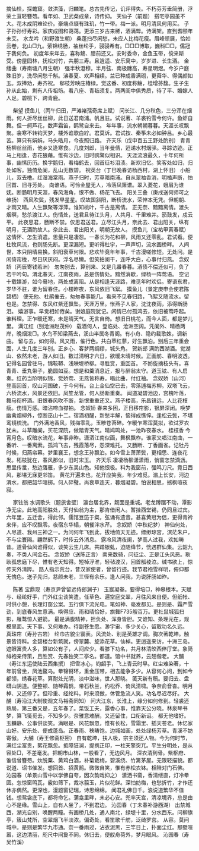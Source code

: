 <!-- { "loadSidebar": true } -->
摘仙桂，探蟾窟。敛洪藻，归麟笔。总古先传记，讥评得失。不朽芬芳垂简册，浮荣土苴轻簪笏。看年如、卫武粲成章，诗传抑。 
天仙子（前题）
搭宅亭园虽不大。花木成阴难论价。豪端点缀有珠玑，竹一带。梅一派。明月清风何用买。 
子子孙孙纡寿彩。家庆成图和蔼蔼。更添三岁古来稀，酒满斝。诗满架。直到耆颐年未艾。 
水龙吟（和野渡生朝）
桑蓬扫尽闲愁，未应人比梅花瘦。眉峰顿展，恰如云卷，北山□九。萦锦绣肠，袖丝纶手，骎骎希有。□□□博取，巍科□□，儒冠于我何负。 
初度年来年去，喜称觞、腊前还又。安时委命，金鱼玉带，傥来斯受。傍屋园林，抚松对竹，共朋三寿。且逍遥、安乐窝中，岁岁进、长生酒。 
金缕曲（寿南塘八月生朝）
强半秋澄穆。半月弦、南极躔高，寿星明煜。今岁户庭殊旧岁，洗尽闲愁千斛。沸春夏、欢声相续。兰已种成香满砌，更蕣华、得偶颜如玉。双捧劝，寿齐祝。 
郗枝芳映庄椿绿。觉这番、初度称觞，桂增芬馥。生子生孙从此始，剩有人传祖笏。看八座、青毡须复。两两闺中俱秀质，待了平、婚嫁人人足。碧桃下，跨青鹿。 

　
柴望
摸鱼儿（丙午归田，严滩褚孺奇席上赋）
问长江、几分秋色，三分浑在烟雨。何人折尽丝丝柳，此日送君南浦。帆且驻。试说著、羊裘钓雪今何许。鱼虾自舞。但一舸芦花，数声霜笛，鸥鹭自来去。 
年年事，流水朝朝暮暮。天涯长叹飘聚。衾寒不转钧天梦，楼外谁歌白紵。君莫诉。君试按、秦筝未必如钟吕。乡心最苦。算只有娟娟，马头皓月，今夜照归路。 
齐天乐（戊申百五王野处酌别）
青青杨柳丝丝雨，他乡又逢寒食。几度刘郎，当年曼倩，迢递水村烟驿。寻踪访迹。正马上相逢，杏花狼藉。惟有沙边，旧时鸥鹭似相识。 
天涯流浪最久，十年何所事，幽愫历历。换字鹅归，看梅鹤去，回首征衫泪渍。新欢旧忆。笑客处如归，归处如客。独倚危阑，乱山无数碧。 
祝英台（丁巳晚春访杨西村，湖上怀旧）
小船儿，双去橹。红湿海棠雨。燕子归时，芳草暗南浦。自从翠袖香消，明榼声断，怕回首、旧寻芳处。 
向谁语。可怜金屋无人，冷落凤箫谱。翠入菱花，蛾眉为谁妩。断肠明月天涯，春风海角，恨不做、杨花飞去。 
阳关三叠（庚戌送何师可之维扬）
西风吹鬓，残发早星星。叹故国斜阳，断桥流水，荣悴本无凭。但朝朝、才雨又晴。人生飘聚等浮萍。谁知桃叶，千古是离情。 
正无奈、黯黯离情。渡头烟暝，愁杀渡江人。伤情处，送君且待江头月，人共月、千里难并。笳鼓发，戍云平。 
此夜思君，肠断不禁。仅思君送君。立尽江头月，奈此去、君出阳关，纵有明月，无酒酌故人。奈此去、君出阳关，明朝无故人。 
摸鱼儿（宝祐甲寅春赋）
这情怀、怎生消遣。思量只是凄怨。一春长为花和柳，风雨又还零乱。君试看。便杜牧风流，也则肠先断。更深漏短。更听得杜宇，一声声切，流水画桥畔。 
人间世，本只阴晴易换。斜阳衰草何限。悲欢毕竟年年事，千古漫嗟修短。无处问。是闲倚帘栊，尽日厌厌闷。浮名尽懒。但笑拍阑干，连呼大白，心事付归燕。 
念奴娇（丙辰寄钱若洲）
匆匆别去，算别来、又是几番春暮。酒债不偿还似可，负了若干吟句。渭北春天，江南夜雨，总是伤情处。黯然消歇，绿杨一阵莺语。 
空记十载嬉游，如今蓦地，两处成离阻。从是相逢天涯路，难觅年时欢侣。寄语东君，岁华不驻，谁为留春住。小楼昨夜，东风依旧飞絮。 
摸鱼儿（景定庚申会使君陈碧栖）
便无他、杜鹃催去，匆匆春事能几。看来不见春归路，飞絮又随流水。留也是。怎禁得、东风红紫还飘坠。天涯万里。怅燕子人家，沈沈夜雨，添得断肠泪。 
嬉游事。早觉相如倦矣。谢娘庭院犹记。闲情已付孤鸿去，依旧被莺呼起。谁料理。正乍暖还寒，未是晴天气。无言自倚。想旧日桃花，而今人面，都是梦儿里。 
满江红（别沧洲赵茂仲）
载酒何人，登临处、沧洲空阔。凭阑外、晴杨两岸，晚烟泼□。水鸟不知梁燕去，溪山半属冬青阁。有小舟、隐约载歌姝，调新曲。 
留与去，如何得。风又雨，催行色。共白苹红蓼，好生飘泊。别后三年重会面，人生几度三年别。正乡心、客梦两绸缪，城头角。 
贺新郎
满酌西湖酒。觉湖山、依然未老，游人如旧。数过清明才六日，欲暖未晴时候。正画舫、春明波透。记得名园曾驻马，锦鞍鞯、浅映堤桥柳。寻胜赏，重回首。 
不妨旋摘枝头有。喜青青、垂丸带子，脆圆如豆。想是和羹消息近，报与醉翁太守。道玉铉、有人启奏。红药当阶明似锦，觉娇莺、无燕皆称寿。唱此曲，付红袖。 
念奴娇（山河）
登高回首，叹山河国破，于今何有。台上金仙空已去，零落逋梅苏柳。双塔飞云，六桥流水，风景还依旧。凤笙龙管，何人肠断重奏。 
闻道凝碧池边，宫槐叶落，舞马衔杯酒。旧恨春风吹不断，新恨重重还又。燕子楼高，乐昌镜远，人比花枝瘦。伤情万感。暗沾啼血襟袖。 
念奴娇
春来多困，正日移帘影，银屏深闭。唤梦幽禽烟柳外，惊断巫山十二。宿酒初醒，新愁半解，恼得成憔悴。逢松云鬓，不堪鸾镜梳洗。 
门外满地香风，残梅零乱，玉糁苍苔碎。乍暖乍寒浑莫拟，欲试罗衣犹未。斗草雕阑，买花深院，做踏青天气。晴鸠鸣处，一池昨夜春水。 
桂枝香
今宵月色。叹暗水流花，年事非昨。潇洒江南似画，舞枫飘柞。谁家又唱江南曲，一番听、一番离索。孤鸿飞去，残霞落尽，怨深难托。 
又肠断、丁香画雀。记牡丹时候，归燕帘幕。梦里襄王，想念王孙飘泊。如今雪上萧萧鬓，更相思、连夜花发。柘枝犹在，春风那似，旧时宋玉。 
齐天乐
凄凄杨柳潇潇雨，悄窗怎禁滴沥。思里传螀，愁边落雁，多少东吴山色。知他恨极。料为我窗前，强鸣刀尺。竟日西风，那堪无寐更邻笛。 
黄花开遍未也，花开应笑我，年少难觅。灞上长安，河边渭水，都把韶华暗掷。何人碎璧。尚衰草连天，暮烟凝碧。怕说相思，撼枫喧夜寂。 

　
家铉翁
水调歌头（题旅舍壁）
瀛台居北界，觌面是重城。老龙蹲踞不动，潭影净无尘。此地高阳胜处，天付仙翁为主，那肯借闲人。暂挂西堂锡，仍同旦过宾。 
六年里，五迁舍，得此邻。儒馆豆笾于粲，弦诵有遗音。甚喜黄冠为侣，更得青衿来伴，应不叹飘零。夜宿东华榻，朝餐泮水芹。 
念奴娇（中秋纪梦）
神仙何处，人尽道、我州三神之一。为问何年飞到此，拔地倚天无迹。缥缈琼宫，溟茫朱户，不与尘寰隔。翩然鹤下，时传云外消息。 
露冷风清夜阑，梦高人过我，欢如畴昔。道骨仙风谁得似，谈笑云生几席。共踏银虬，迫随绛节，恍遇群仙集。云韶九奏，不类人间金石。 
念奴娇（送陈正言）
南来数骑，问征尘、正是江头风恶。耿耿孤忠磨下尽，惟有老天知得。短棹浮淮，轻毡渡汉，回首觚棱泣。缄书欲上，惊传天外清跸。 
路人指示荒台，昔汉家使者，曾留行迹。我节君袍雪样明，俯仰都无愧色。送子先归，慈颜未老，三径有余乐。逢人问我，为说肝肠如昨。 

　
陈著
宝鼎现（寿京尹曾留远侍郎渊子）
玉宸凝眷。要得培□，神皋根本。天赋与、经纶好手，门外红尘谈笑遣。任草色、遍空庭交翠，月往风来自便。但纸帐、时供小憩，长理灯窗公案。五行俱下流光电。笔如神、毫发都见。是则是、霜严雪劲，到底春风生意满。唤得应、雨和晴恰好，旗舞F735艘百万。更社鼠城狐扫影，雁鹜惊人避箭。 
最是满腹精神，担负处、浑身皆胆。又谁知、条理元在，规模里面。天下事、又何难办。待副苍生愿。渺宇宙、多少关心，留取功名久远。 
真珠帘（寿孙古岩）
纶巾古貌尘寰表。风流处、别是英雄才调。胸次著乾坤。触景皆诗料。金碧楼台新筑就，傍翠麓、旋添花草。仙棹。更逍遥来访，十洲三岛。 
遮眼富贵人多，算如公有子，人间应少。看膝下功名，共月林清皎西倅厅堂。象简绯袍亲侍策，且胜赏、先春独笑二亭名。都道。馆中书就养，云翘偕老。 
大酺（寿江东运使陆云西集撰）
把雪冰心，钧韶手，飞上青云时早。红尘难染著，十年前曾坐，凤池鳌岛。晕锦锵环，重金压带，相去能争多少。从容何心问，到如今都领，绣春花草。算耐处光阴，淡中滋味，世人那晓。 
笺天新有稿。要归去、盘礴山阴道。便整顿、随琴霜鹤，带石秋兰，约松乔、倚风清啸。争奈俞音杳。明月棹、又还停了。但珍重、经纶料。时来须做，休管急流人笑。功名尽迟尽好。 
大酺（寿沿江大制使观文马裕斋同知）
问大江东，长淮上，缘分如何修到。轻裘还熟局，第三番又是，五年春了。菜饭工夫，露香心事，惟靠天公分晓。林泉琴书梦，算飞笺觅去，不知多少。奈雅意难酬，又还留住，口衔新诏。 
都无他嗜好。玉麟静、公事供谈笑。满眼是、风花飘忽，惟有长松，雪霜里、插天苍老。休忆家山好。安乐处、便成蓬岛。正春雨、秧畴饱。边城如画，处处绿杨芳草。青溪不妨寄傲。 
大酺（寿王修斋枢密）
自有乾坤，扶人极，宗主须还人物。今为何时节，满红尘富贵，絮花飘忽。抵障狂澜，提携正印，一柱天擎突兀。平生分明处，是从容处□，不差毫发。把朝市山林，一般看了，无边风月。 
深衣清到骨。紫枢府、谁信曾簪笏。炊脱粟、黄鸡白酒，补菊栽梅，碧溪绕、竹篱茅屋。无限轻描貌。都说道、诏书催发。想回首、招黄鹄。微微自笑，惟有赤松衣钵。相陪对门石佛。 
沁园春（单景山雪中以学佛自夸，因次韵戏抑之）
潇洒书斋，香清缕直，灯冷晕圆。忽惊窗鸣瓦，霰如筛下，裁冰翦玉，片似花鲜。深怕妨梅，也愁折竹，才作还休亦偶然。更深也，漫题窗记瑞，诗思绵绵。 
闻君礼佛日千。浪说道繁华不值钱。想鸳衾底下，都将命乞。蒲龛里畔，未必心安。兜率天宫，清凉境界，总是由心不是缘。雪山上，自有人坐了，不到君边。 
沁园春（丁未春补游西湖）
出禁城西，湖光自别，唤醒两瞳。有画桥几处，通人南北，绿堤十里，分水西东。问柳旗亭，簇山梵所，空翠烟飞半淡浓。偏奇处，看笙歌千舫，泛绮罗宫。 
从容。莫问城中。是则是繁华九市通。奈一番雨过，沾衣泥黑，三竿日上，扑面尘红。那壁喧嚣，这边清丽，咫尺中间敻不同。休归去，便舣舟荷外，梦月眠风。 
沁园春（寿吴竹溪）
